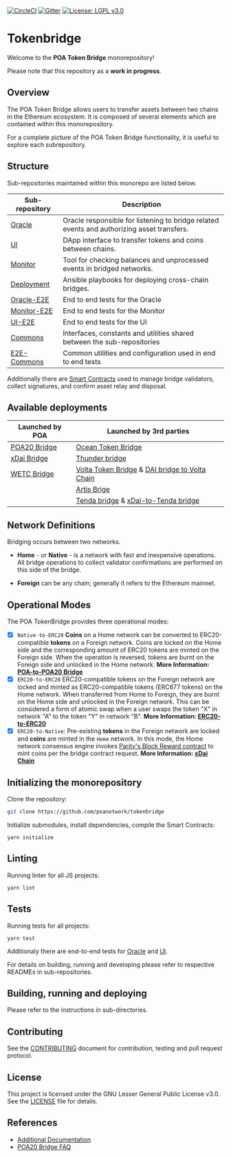 [![CircleCI](https://circleci.com/gh/poanetwork/tokenbridge.svg?style=svg)](https://circleci.com/gh/poanetwork/tokenbridge)
[![Gitter](https://badges.gitter.im/poanetwork/poa-bridge.svg)](https://gitter.im/poanetwork/poa-bridge?utm_source=badge&utm_medium=badge&utm_campaign=pr-badge&utm_content=badge)
[![License: LGPL v3.0](https://img.shields.io/badge/License-LGPL%20v3-blue.svg)](https://www.gnu.org/licenses/lgpl-3.0)

# Tokenbridge
Welcome to the **POA Token Bridge** monorepository!

Please note that this repository as a **work in progress**.

## Overview

The POA Token Bridge allows users to transfer assets between two chains in the Ethereum ecosystem. It is composed of several elements which are contained within this monorepository.

For a complete picture of the POA Token Bridge functionality, it is useful to explore each subrepository.

## Structure

Sub-repositories maintained within this monorepo are listed below.

| Sub-repository | Description |
| --- | --- |
| [Oracle](oracle/README.md) | Oracle responsible for listening to bridge related events and authorizing asset transfers. |
| [UI](ui/README.md) | DApp interface to transfer tokens and coins between chains. |
| [Monitor](monitor/README.md) | Tool for checking balances and unprocessed events in bridged networks. |
| [Deployment](deployment/README.md) | Ansible playbooks for deploying cross-chain bridges. |
| [Oracle-E2E](oracle-e2e/README.md) | End to end tests for the Oracle |
| [Monitor-E2E](monitor-e2e/README.md) | End to end tests for the Monitor |
| [UI-E2E](ui-e2e/README.md) | End to end tests for the UI |
| [Commons](commons/README.md) | Interfaces, constants and utilities shared between the sub-repositories |
| [E2E-Commons](e2e-commons/README.md) | Common utilities and configuration used in end to end tests |

Additionally there are [Smart Contracts](https://github.com/poanetwork/poa-bridge-contracts) used to manage bridge validators, collect signatures, and confirm asset relay and disposal.

## Available deployments

| **Launched by POA** | **Launched by 3rd parties** |
| ---------- | ---------- |
| [POA20 Bridge](https://bridge.poa.net/) | [Ocean Token Bridge](https://bridge.oceanprotocol.com/) | 
| [xDai Bridge](https://dai-bridge.poa.network/) | [Thunder bridge](https://ui.stormdapps.com/) |
| [WETC Bridge](https://wetc.app/) | [Volta Token Bridge](https://vt.volta.bridge.eth.events/) & [DAI bridge to Volta Chain](https://dai.volta.bridge.eth.events/) |
| | [Artis Brige](https://bridge.artis.network/) |
| | [Tenda bridge](https://bridge-mainnet.tenda.network) & [xDai-to-Tenda bridge](https://bridge-xdai.tenda.network/) |

## Network Definitions

 Bridging occurs between two networks.

 * **Home** - or **Native** - is a network with fast and inexpensive operations. All bridge operations to collect validator confirmations are performed on this side of the bridge.

* **Foreign** can be any chain; generally it refers to the Ethereum mainnet. 

## Operational Modes

The POA TokenBridge provides three operational modes:

- [x] `Native-to-ERC20` **Coins** on a Home network can be converted to ERC20-compatible **tokens** on a Foreign network. Coins are locked on the Home side and the corresponding amount of ERC20 tokens are minted on the Foreign side. When the operation is reversed, tokens are burnt on the Foreign side and unlocked in the Home network. **More Information: [POA-to-POA20 Bridge](https://medium.com/poa-network/introducing-poa-bridge-and-poa20-55d8b78058ac)**
- [x] `ERC20-to-ERC20` ERC20-compatible tokens on the Foreign network are locked and minted as ERC20-compatible tokens (ERC677 tokens) on the Home network. When transferred from Home to Foreign, they are burnt on the Home side and unlocked in the Foreign network. This can be considered a form of atomic swap when a user swaps the token "X" in network "A" to the token "Y" in network "B". **More Information: [ERC20-to-ERC20](https://medium.com/poa-network/introducing-the-erc20-to-erc20-tokenbridge-ce266cc1a2d0)**
- [x] `ERC20-to-Native`: Pre-existing **tokens** in the Foreign network are locked and **coins** are minted in the `Home` network. In this mode, the Home network consensus engine invokes [Parity's Block Reward contract](https://wiki.parity.io/Block-Reward-Contract.html) to mint coins per the bridge contract request. **More Information: [xDai Chain](https://medium.com/poa-network/poa-network-partners-with-makerdao-on-xdai-chain-the-first-ever-usd-stable-blockchain-65a078c41e6a)**

## Initializing the monorepository

Clone the repository:
```bash
git clone https://github.com/poanetwork/tokenbridge
```

Initialize submodules, install dependencies, compile the Smart Contracts:
```
yarn initialize
```

## Linting

Running linter for all JS projects:

```
yarn lint
```

## Tests

Running tests for all projects:

```
yarn test
```

Additionaly there are end-to-end tests for [Oracle](oracle-e2e/README.md) and [UI](ui-e2e/README.md).

For details on building, running and developing please refer to respective READMEs in sub-repositories.

## Building, running and deploying

Please refer to the instructions in sub-directories.

## Contributing

See the [CONTRIBUTING](CONTRIBUTING.md) document for contribution, testing and pull request protocol.

## License

This project is licensed under the GNU Lesser General Public License v3.0. See the [LICENSE](LICENSE) file for details.

## References

* [Additional Documentation](https://forum.poa.network/c/tokenbridge)
* [POA20 Bridge FAQ](https://forum.poa.network/c/tokenbridge/poa20-bridge)
